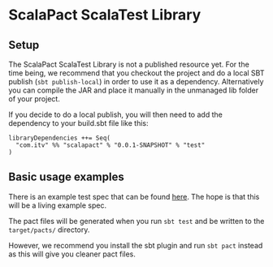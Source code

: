 # ScalaPact ScalaTest Library

## Setup
The ScalaPact ScalaTest Library is not a published resource yet. For the time being, we recommend that you checkout the project and do a local SBT publish (`sbt publish-local`) in order to use it as a dependency. Alternatively you can compile the JAR and place it manually in the unmanaged lib folder of your project.

If you decide to do a local publish, you will then need to add the dependency to your build.sbt file like this:

```
libraryDependencies ++= Seq(
  "com.itv" %% "scalapact" % "0.0.1-SNAPSHOT" % "test"
)
```

## Basic usage examples
There is an example test spec that can be found [here](https://github.com/ITV/ScalaPact/blob/master/src/test/scala/com/itv/scalapact/ExampleSpec.scala). The hope is that this will be a living example spec.

The pact files will be generated when you run `sbt test` and be written to the `target/pacts/` directory.

However, we recommend you install the sbt plugin and run `sbt pact` instead as this will give you cleaner pact files.
